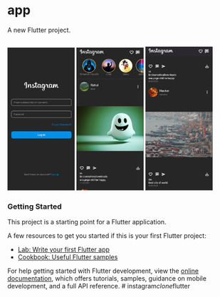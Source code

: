 # app

A new Flutter project.

##
<img src="https://raw.githubusercontent.com/Shivansh-Tripathi/instagram_clone_flutter/main/assets/img1.png" height=30% width= 30%> <img src="https://raw.githubusercontent.com/Shivansh-Tripathi/instagram_clone_flutter/main/assets/img2.png" height=30% width= 30%> <img src="https://github.com/Shivansh-Tripathi/instagram_clone_flutter/blob/main/assets/img3.png" height=30% width= 30%>

### Getting Started

This project is a starting point for a Flutter application.

A few resources to get you started if this is your first Flutter project:

- [Lab: Write your first Flutter app](https://docs.flutter.dev/get-started/codelab)
- [Cookbook: Useful Flutter samples](https://docs.flutter.dev/cookbook)

For help getting started with Flutter development, view the
[online documentation](https://docs.flutter.dev/), which offers tutorials,
samples, guidance on mobile development, and a full API reference.
#   i n s t a g r a m _ c l o n e _ f l u t t e r 
 
 